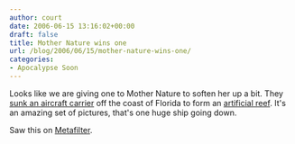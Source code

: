 ```yaml
---
author: court
date: 2006-06-15 13:16:02+00:00
draft: false
title: Mother Nature wins one
url: /blog/2006/06/15/mother-nature-wins-one/
categories:
- Apocalypse Soon
---
```


Looks like we are giving one to Mother Nature to soften her up a bit.  They [sunk an aircraft carrier](http://www.irishmansoftware.com/Oriskany.htm) off the coast of Florida to form an [artificial reef](http://www.ussoriskany.com/id18.html).  It's an amazing set of pictures, that's one huge ship going down.

Saw this on [Metafilter](http://www.Metafilter.com).
